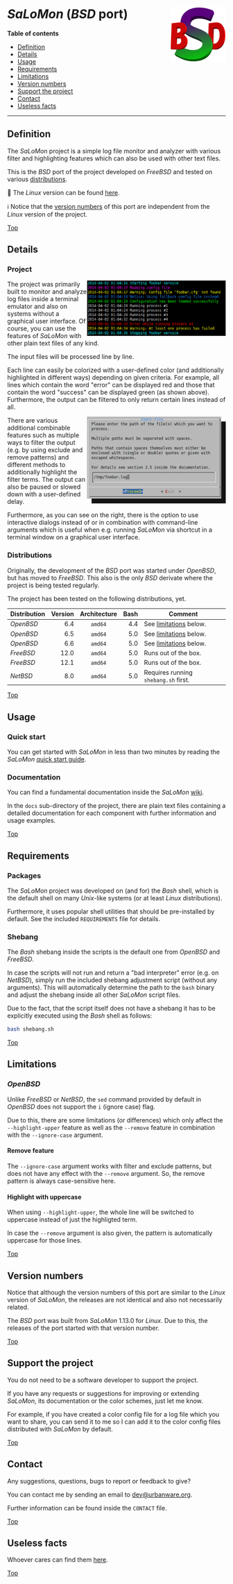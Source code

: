 # *SaLoMon* (*BSD* port) <img src="https://raw.githubusercontent.com/urbanware-org/salomon-bsd/master/wiki/salomon-bsd.png" alt="SaLoMon BSD port logo" height="128px" width="128px" align="right"/>

**Table of contents**
*   [Definition](#definition)
*   [Details](#details)
*   [Usage](#usage)
*   [Requirements](#requirements)
*   [Limitations](#limitations)
*   [Version numbers](#version-numbers)
*   [Support the project](#support-the-project)
*   [Contact](#contact)
*   [Useless facts](#useless-facts)

----

## Definition

The *SaLoMon* project is a simple log file monitor and analyzer with various filter and highlighting features which can also be used with other text files.

This is the *BSD* port of the project developed on *FreeBSD* and tested on various [distributions](#distributions).

:penguin: The *Linux* version can be found [here](https://github.com/urbanware-org/salomon).

:information_source: Notice that the [version numbers](#version-numbers) of this port are independent from the *Linux* version of the project.

[Top](#salomon-bsd-port-)

## Details

### Project

<img src="https://raw.githubusercontent.com/urbanware-org/salomon-bsd/master/wiki/salomon_output.png" alt="SaLoMon sample output" width=320px align="right"/>The project was primarily built to monitor and analyze log files inside a terminal emulator and also on systems without a graphical user interface. Of course, you can use the features of *SaLoMon* with other plain text files of any kind.

The input files will be processed line by line.

Each line can easily be colorized with a user-defined color (and additionally highlighted in different ways) depending on given criteria. For example, all lines which contain the word "error" can be displayed red and those that contain the word "success" can be displayed green (as shown above). Furthermore, the output can be filtered to only return certain lines instead of all.

<img src="https://raw.githubusercontent.com/urbanware-org/salomon-bsd/master/wiki/salomon_dialog_inputfile.png" alt="SaLoMon interactive dialog" align="right"/>There are various additional combinable features such as multiple ways to filter the output (e.g. by using exclude and remove patterns) and different methods to additionally highlight the filter terms. The output can also be paused or slowed down with a user-defined delay.

Furthermore, as you can see on the right, there is the option to use interactive dialogs instead of or in combination with command-line arguments which is useful when e.g. running *SaLoMon* via shortcut in a terminal window on a graphical user interface.

### Distributions

Originally, the development of the *BSD* port was started under *OpenBSD*, but has moved to *FreeBSD*. This also is the only *BSD* derivate where the project is being tested regularly.

The project has been tested on the following distributions, yet.

| Distribution | Version | Architecture | Bash | Comment                                |
| ------------ | ------: | :----------: | ---: | ---------------------------------------|
| *OpenBSD*    |     6.4 | `amd64`      |  4.4 | See [limitations](#limitations) below. |
| *OpenBSD*    |     6.5 | `amd64`      |  5.0 | See [limitations](#limitations) below. |
| *OpenBSD*    |     6.6 | `amd64`      |  5.0 | See [limitations](#limitations) below. |
| *FreeBSD*    |    12.0 | `amd64`      |  5.0 | Runs out of the box. |
| *FreeBSD*    |    12.1 | `amd64`      |  5.0 | Runs out of the box. |
| *NetBSD*     |     8.0 | `amd64`      |  5.0 | Requires running `shebang.sh` first. |

[Top](#salomon-bsd-port-)

## Usage

### Quick start

You can get started with *SaLoMon* in less than two minutes by reading the *SaLoMon* [quick start guide](https://github.com/urbanware-org/salomon/wiki/Quick-start).

### Documentation

You can find a fundamental documentation inside the *SaLoMon* [wiki](https://github.com/urbanware-org/salomon/wiki).

In the `docs` sub-directory of the project, there are plain text files containing a detailed documentation for each component with further information and usage examples.

[Top](#salomon-bsd-port-)

## Requirements

### Packages

The *SaLoMon* project was developed on (and for) the *Bash* shell, which is the default shell on many *Unix*-like systems (or at least *Linux* distributions).

Furthermore, it uses popular shell utilities that should be pre-installed by default. See the included `REQUIREMENTS` file for details.

### Shebang

The *Bash* shebang inside the scripts is the default one from *OpenBSD* and *FreeBSD*.

In case the scripts will not run and return a "bad interpreter" error (e.g. on *NetBSD*), simply run the included shebang adjustment script (without any arguments). This will automatically determine the path to the `bash` binary and adjust the shebang inside all other *SaLoMon* script files.

Due to the fact, that the script itself does not have a shebang it has to be explicitly executed using the *Bash* shell as follows:

```bash
bash shebang.sh
```

[Top](#salomon-bsd-port-)

## Limitations

### *OpenBSD*

Unlike *FreeBSD* or *NetBSD*, the `sed` command provided by default in *OpenBSD* does not support the `i` (ignore case) flag.

Due to this, there are some limitations (or differences) which only affect the `--highlight-upper` feature as well as the `--remove` feature in combination with the `--ignore-case` argument.

#### Remove feature

The `--ignore-case` argument works with filter and exclude patterns, but does not have any effect with the `--remove` argument. So, the remove pattern is always case-sensitive here.

#### Highlight with uppercase

When using `--highlight-upper`, the whole line will be switched to uppercase instead of just the highligted term.

In case the `--remove` argument is also given, the pattern is automatically uppercase for those lines.

[Top](#salomon-bsd-port-)

## Version numbers

Notice that although the version numbers of this port are similar to the *Linux* version of *SaLoMon*, the releases are not identical and also not necessarily related.

The *BSD* port was built from *SaLoMon* 1.13.0 for *Linux*. Due to this, the releases of the port started with that version number.

[Top](#salomon-bsd-port-)

## Support the project

You do not need to be a software developer to support the project.

If you have any requests or suggestions for improving or extending *SaLoMon*, its documentation or the color schemes, just let me know.

For example, if you have created a color config file for a log file which you want to share, you can send it to me so I can add it to the color config files distributed with *SaLoMon* by default.

[Top](#salomon-bsd-port-)

## Contact

Any suggestions, questions, bugs to report or feedback to give?

You can contact me by sending an email to <dev@urbanware.org>.

Further information can be found inside the `CONTACT` file.

[Top](#salomon-bsd-port-)

## Useless facts

Whoever cares can find them [here](https://github.com/urbanware-org/salomon/wiki#useless-facts).

[Top](#salomon-bsd-port-)

